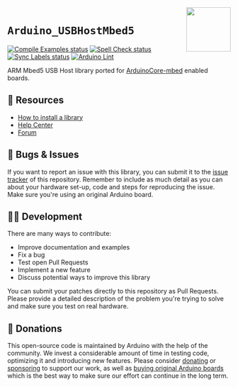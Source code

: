 <img src="https://content.arduino.cc/website/Arduino_logo_teal.svg" height="100" align="right" />

`Arduino_USBHostMbed5`
==============
[![Compile Examples status](https://github.com/arduino-libraries/Arduino_Arduino_USBHostMbed5/actions/workflows/compile-examples.yml/badge.svg)](https://github.com/arduino-libraries/Arduino_Arduino_USBHostMbed5/actions/workflows/compile-examples.yml)
[![Spell Check status](https://github.com/arduino-libraries/Arduino_Arduino_USBHostMbed5/actions/workflows/spell-check.yml/badge.svg)](https://github.com/arduino-libraries/Arduino_Arduino_USBHostMbed5/actions/workflows/spell-check.yml)
[![Sync Labels status](https://github.com/arduino-libraries/Arduino_Arduino_USBHostMbed5/actions/workflows/sync-labels.yml/badge.svg)](https://github.com/arduino-libraries/Arduino_Arduino_USBHostMbed5/actions/workflows/sync-labels.yml)
[![Arduino Lint](https://github.com/arduino-libraries/Arduino_Arduino_USBHostMbed5/workflows/Arduino%20Lint/badge.svg)](https://github.com/arduino-libraries/Arduino_Arduino_USBHostMbed5/actions?workflow=Arduino+Lint)

ARM Mbed5 USB Host library ported for [ArduinoCore-mbed](https://github.com/arduino/ArduinoCore-mbed) enabled boards.

## :mag_right: Resources

* [How to install a library](https://www.arduino.cc/en/guide/libraries)
* [Help Center](https://support.arduino.cc/)
* [Forum](https://forum.arduino.cc)

## :bug: Bugs & Issues

If you want to report an issue with this library, you can submit it to the [issue tracker](https://github.com/arduino-libraries/Arduino_Braccio_plusplus/issues) of this repository. Remember to include as much detail as you can about your hardware set-up, code and steps for reproducing the issue. Make sure you're using an original Arduino board.

## :technologist: Development

There are many ways to contribute:

* Improve documentation and examples
* Fix a bug
* Test open Pull Requests
* Implement a new feature
* Discuss potential ways to improve this library

You can submit your patches directly to this repository as Pull Requests. Please provide a detailed description of the problem you're trying to solve and make sure you test on real hardware.

## :yellow_heart: Donations

This open-source code is maintained by Arduino with the help of the community. We invest a considerable amount of time in testing code, optimizing it and introducing new features. Please consider [donating](https://www.arduino.cc/en/donate/) or [sponsoring](https://github.com/sponsors/arduino) to support our work, as well as [buying original Arduino boards](https://store.arduino.cc/) which is the best way to make sure our effort can continue in the long term.

